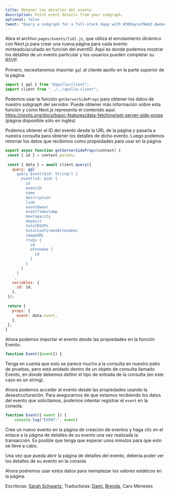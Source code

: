 ```yaml
---
title: Obtener los detalles del evento
description: Fetch event details from your subgraph.
optional: false
tweet: "Query a subgraph for a full-stack dapp with #30DaysofWeb3 @womenbuildweb3 ⛓"
---
```


Abra el archivo `pages/events/[id].js`, que utiliza el enrutamiento dinámico con Next.js para crear una nueva página para cada evento minteado/acuñado en función del eventID. Aquí es donde podemos mostrar los detalles de un evento particular y los usuarios pueden completar su RSVP.

Primero, necesitaremos importar `gql` al cliente apollo en la parte superior de la página.

```javascript
import { gql } from "@apollo/client";
import client from "../../apollo-client";
```

Podemos usar la función `getServerSideProps` para obtener los datos de nuestro subgraph del servidor. Puede obtener más información sobre esta función y cómo Next.js representa el contenido aquí: https://nextjs.org/docs/basic-features/data-fetching/get-server-side-props (página disponible sólo en inglés)

Podemos obtener el ID del evento desde la URL de la página y pasarla a nuestra consulta para obtener los detalles de dicho evento. Luego podemos retornar los datos que recibimos como propiedades para usar en la página.

```javascript
export async function getServerSideProps(context) {
 const { id } = context.params;
 
 const { data } = await client.query({
   query: gql`
     query Event($id: String!) {
       event(id: $id) {
         id
         eventID
         name
         description
         link
         eventOwner
         eventTimestamp
         maxCapacity
         deposit
         totalRSVPs
         totalConfirmedAttendees
         imageURL
         rsvps {
           id
           attendee {
             id
           }
         }
       }
     }
   `,
   variables: {
     id: id,
   },
 });
 
 return {
   props: {
     event: data.event,
   },
 };
}
```

Ahora podemos importar el evento desde las propiedades en la función Evento.

```javascript
function Event({event}) {
```

Tenga en cuenta que esto se parece mucho a la consulta en nuestro patio de pruebas, pero está anidado dentro de un objeto de consulta llamado Evento, en donde debemos definir el tipo de entrada de la consulta (en este caso es un string).

Ahora podemos acceder al evento desde las propiedades usando la desestructuración. Para asegurarnos de que estamos recibiendo los datos del evento que solicitamos, podemos intentar registrar el `event` en la consola.

```javascript
function Event({ event }) {
    console.log("EVENT:", event)
```

Cree un nuevo evento en la página de creación de eventos y haga clic en el enlace a la página de detalles de su evento una vez realizada la transacción. Es posible que tenga que esperar unos minutos para que esto se lleve a cabo.

Una vez que pueda abrir la página de detalles del evento, debería poder ver los detalles de su evento en la consola.

Ahora podremos usar estos datos para reemplazar los valores estáticos en la página.

Escritoras: [Sarah Schwartz](https://twitter.com/schwartzswartz),
Traductoras: [Dami](https://twitter.com/dakitidami), [Brenda](https://twitter.com/engineerbrenda), Caro Meneses